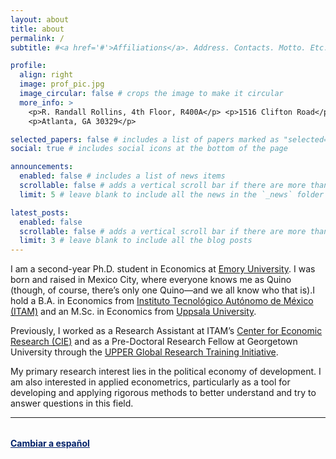 ```yaml
---
layout: about
title: about
permalink: /
subtitle: #<a href='#'>Affiliations</a>. Address. Contacts. Motto. Etc.

profile:
  align: right
  image: prof_pic.jpg
  image_circular: false # crops the image to make it circular
  more_info: >
    <p>R. Randall Rollins, 4th Floor, R400A</p> <p>1516 Clifton Road</p>
    <p>Atlanta, GA 30329</p>

selected_papers: false # includes a list of papers marked as "selected={true}"
social: true # includes social icons at the bottom of the page

announcements:
  enabled: false # includes a list of news items
  scrollable: false # adds a vertical scroll bar if there are more than 3 news items
  limit: 5 # leave blank to include all the news in the `_news` folder

latest_posts:
  enabled: false
  scrollable: false # adds a vertical scroll bar if there are more than 3 new posts items
  limit: 3 # leave blank to include all the blog posts
---
```


I am a second-year Ph.D. student in Economics at
[Emory University](https://www.emory.edu/home/index.html). I was born and raised
in Mexico City, where everyone knows me as Quino (though, of course, there’s
only one Quino—and we all know who that is).I hold a B.A. in Economics from
[Instituto Tecnológico Autónomo de México (ITAM)](https://www.itam.mx/) and an
M.Sc. in Economics from [Uppsala University](https://www.uu.se/en).

Previously, I worked as a Research Assistant at ITAM’s
[Center for Economic Research (CIE)](https://cie.itam.mx/) and as a Pre-Doctoral
Research Fellow at Georgetown University through the
[UPPER Global Research Training Initiative](https://upperesearch.org/grti/).

My primary research interest lies in the political economy of development. I am
also interested in applied econometrics, particularly as a tool for developing
and applying rigorous methods to better understand and try to answer questions
in this field.

---

<p style="margin-top: 2rem;">
  <a href="/" style="color: #012169; font-weight: bold;">
    Cambiar a español
  </a>
</p>
